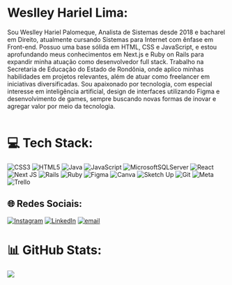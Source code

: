 # Weslley Hariel Lima:
Sou Weslley Hariel Palomeque, Analista de Sistemas desde 2018 e bacharel em Direito, atualmente cursando Sistemas para Internet com ênfase em Front-end. Possuo uma base sólida em HTML, CSS e JavaScript, e estou aprofundando meus conhecimentos em Next.js e Ruby on Rails para expandir minha atuação como desenvolvedor full stack. Trabalho na Secretaria de Educação do Estado de Rondônia, onde aplico minhas habilidades em projetos relevantes, além de atuar como freelancer em iniciativas diversificadas. Sou apaixonado por tecnologia, com especial interesse em inteligência artificial, design de interfaces utilizando Figma e desenvolvimento de games, sempre buscando novas formas de inovar e agregar valor por meio da tecnologia.<br><br>

# 💻 Tech Stack:
![CSS3](https://img.shields.io/badge/css3-%231572B6.svg?style=for-the-badge&logo=css3&logoColor=white) ![HTML5](https://img.shields.io/badge/html5-%23E34F26.svg?style=for-the-badge&logo=html5&logoColor=white) ![Java](https://img.shields.io/badge/java-%23ED8B00.svg?style=for-the-badge&logo=openjdk&logoColor=white) ![JavaScript](https://img.shields.io/badge/javascript-%23323330.svg?style=for-the-badge&logo=javascript&logoColor=%23F7DF1E) ![MicrosoftSQLServer](https://img.shields.io/badge/Microsoft%20SQL%20Server-CC2927?style=for-the-badge&logo=microsoft%20sql%20server&logoColor=white) ![React](https://img.shields.io/badge/react-%2320232a.svg?style=for-the-badge&logo=react&logoColor=%2361DAFB) ![Next JS](https://img.shields.io/badge/Next-black?style=for-the-badge&logo=next.js&logoColor=white) ![Rails](https://img.shields.io/badge/rails-%23CC0000.svg?style=for-the-badge&logo=ruby-on-rails&logoColor=white) ![Ruby](https://img.shields.io/badge/ruby-%23CC342D.svg?style=for-the-badge&logo=ruby&logoColor=white) ![Figma](https://img.shields.io/badge/figma-%23F24E1E.svg?style=for-the-badge&logo=figma&logoColor=white) ![Canva](https://img.shields.io/badge/Canva-%2300C4CC.svg?style=for-the-badge&logo=Canva&logoColor=white) ![Sketch Up](https://img.shields.io/badge/SketchUp-005F9E?style=for-the-badge&logo=sketchup&logoColor=white) ![Git](https://img.shields.io/badge/git-%23F05033.svg?style=for-the-badge&logo=git&logoColor=white) ![Meta](https://img.shields.io/badge/Meta-%230467DF.svg?style=for-the-badge&logo=Meta&logoColor=white) ![Trello](https://img.shields.io/badge/Trello-%23026AA7.svg?style=for-the-badge&logo=Trello&logoColor=white)<br>

## 🌐 Redes Sociais:
[![Instagram](https://img.shields.io/badge/Instagram-%23E4405F.svg?logo=Instagram&logoColor=white)](https://instagram.com/weslleyhariellima) [![LinkedIn](https://img.shields.io/badge/LinkedIn-%230077B5.svg?logo=linkedin&logoColor=white)](https://linkedin.com/in/https://www.linkedin.com/in/weslley-hariel-palomeque-3975aa14b/) [![email](https://img.shields.io/badge/Email-D14836?logo=gmail&logoColor=white)](mailto:weslleyhariellima@gmail.com) <br>

# 📊 GitHub Stats:
![](https://github-readme-stats.vercel.app/api/top-langs/?username=weslleyhariellima&theme=dark&hide_border=false&include_all_commits=false&count_private=false&layout=compact)

